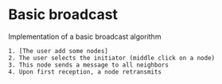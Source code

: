 Basic broadcast
===============

Implementation of a basic broadcast algorithm

    1. [The user add some nodes]
    2. The user selects the initiator (middle click on a node)
    3. This node sends a message to all neighbors
    4. Upon first reception, a node retransmits

